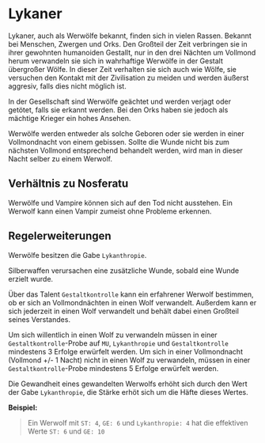 # Lykaner

Lykaner, auch als Werwölfe bekannt, finden sich in vielen Rassen. Bekannt bei Menschen, Zwergen und Orks. Den Großteil der
Zeit verbringen sie in ihrer gewohnten humanoiden Gestallt, nur in den drei Nächten um Vollmond herum verwandeln sie 
sich in wahrhaftige Werwölfe in der Gestalt übergroßer Wölfe. In dieser Zeit verhalten sie sich auch wie Wölfe, sie versuchen
den Kontakt mit der Zivilisation zu meiden und werden äußerst aggresiv, falls dies nicht möglich ist.

In der Gesellschaft sind Werwölfe geächtet und werden verjagt oder getötet, falls sie erkannt werden. Bei den Orks haben
sie jedoch als mächtige Krieger ein hohes Ansehen.

Werwölfe werden entweder als solche Geboren oder sie werden in einer Vollmondnacht von einem gebissen. Sollte die Wunde
nicht bis zum nächsten Vollmond entsprechend behandelt werden, wird man in dieser Nacht selber zu einem Werwolf.

## Verhältnis zu Nosferatu

Werwölfe und Vampire können sich auf den Tod nicht ausstehen. Ein Werwolf kann einen Vampir zumeist ohne Probleme erkennen.

## Regelerweiterungen

Werwölfe besitzen die Gabe `Lykanthropie`.

Silberwaffen verursachen eine zusätzliche Wunde, sobald eine Wunde erzielt wurde.

Über das Talent `Gestaltkontrolle` kann ein erfahrener Werwolf bestimmen, ob er sich an Vollmondnächten in einen Wolf verwandelt.
Außerdem kann er sich jederzeit in einen Wolf verwandelt und behält dabei einen Großteil seines Verstandes.

Um sich willentlich in einen Wolf zu verwandeln müssen in einer `Gestaltkontrolle`-Probe auf `MU`, `Lykanthropie` und `Gestaltkontrolle` mindestens 3 Erfolge erwürfelt werden.
Um sich in einer Vollmondnacht (Vollmond +/- 1 Nacht) nicht in einen Wolf zu verwandeln, müssen in einer `Gestaltkontrolle`-Probe mindestens 5 Erfolge erwürfelt werden.

Die Gewandheit eines gewandelten Werwolfs erhöht sich durch den Wert der Gabe `Lykanthropie`, die Stärke erhöt sich um die Häfte dieses Wertes.

**Beispiel:**
> Ein Werwolf mit `ST: 4`, `GE: 6` und `Lykanthropie: 4` hat die effektiven Werte `ST: 6` und `GE: 10`